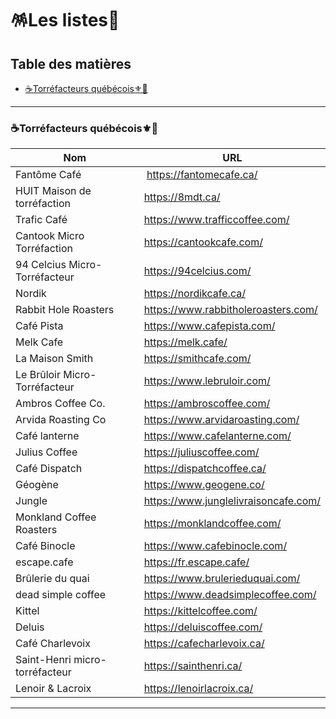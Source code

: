 # 🪅Les listes🎉

## Table des matières

- [☕Torréfacteurs québécois⚜️🍁](#☕torréfacteurs-québécois⚜️🍁)

---

### ☕Torréfacteurs québécois⚜️🍁
Nom | URL
------------------------------------- | ------------------------------------
Fantôme Café | https://fantomecafe.ca/
HUIT Maison de torréfaction | https://8mdt.ca/
Trafic Café | https://www.trafficcoffee.com/
Cantook Micro Torréfaction | https://cantookcafe.com/
94 Celcius Micro-Torréfacteur | https://94celcius.com/
Nordik | https://nordikcafe.ca/
Rabbit Hole Roasters | https://www.rabbitholeroasters.com/
Café Pista | https://www.cafepista.com/
Melk Cafe | https://melk.cafe/
La Maison Smith | https://smithcafe.com/
Le Brûloir Micro-Torréfacteur | https://www.lebruloir.com/
Ambros Coffee Co. | https://ambroscoffee.com/
Arvida Roasting Co | https://www.arvidaroasting.com/
Café lanterne | https://www.cafelanterne.com/
Julius Coffee | https://juliuscoffee.com/
Café Dispatch | https://dispatchcoffee.ca/
Géogène | https://www.geogene.co/
Jungle | https://www.junglelivraisoncafe.com/
Monkland Coffee Roasters | https://monklandcoffee.com/
Café Binocle | https://www.cafebinocle.com/
escape.cafe | https://fr.escape.cafe/
Brûlerie du quai | https://www.brulerieduquai.com/
dead simple coffee | https://www.deadsimplecoffee.com/
Kittel | https://kittelcoffee.com/
Deluis | https://deluiscoffee.com/
Café Charlevoix | https://cafecharlevoix.ca/
Saint-Henri micro-torréfacteur | https://sainthenri.ca/
Lenoir & Lacroix | https://lenoirlacroix.ca/

---

